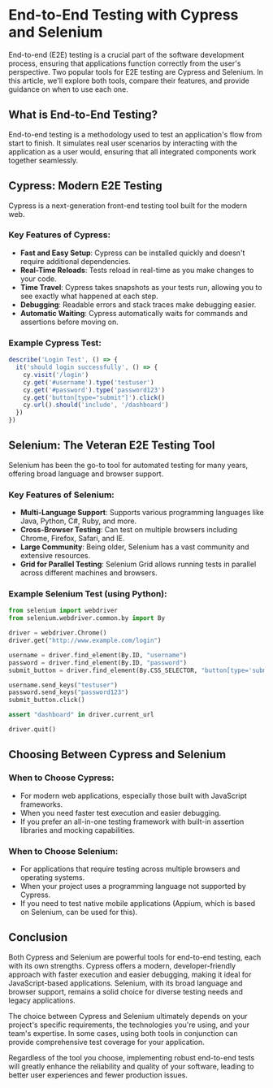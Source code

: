 # End-to-End Testing with Cypress and Selenium

End-to-end (E2E) testing is a crucial part of the software development process, ensuring that applications function correctly from the user's perspective. Two popular tools for E2E testing are Cypress and Selenium. In this article, we'll explore both tools, compare their features, and provide guidance on when to use each one.

## What is End-to-End Testing?

End-to-end testing is a methodology used to test an application's flow from start to finish. It simulates real user scenarios by interacting with the application as a user would, ensuring that all integrated components work together seamlessly.

## Cypress: Modern E2E Testing

Cypress is a next-generation front-end testing tool built for the modern web.

### Key Features of Cypress:
- **Fast and Easy Setup**: Cypress can be installed quickly and doesn't require additional dependencies.
- **Real-Time Reloads**: Tests reload in real-time as you make changes to your code.
- **Time Travel**: Cypress takes snapshots as your tests run, allowing you to see exactly what happened at each step.
- **Debugging**: Readable errors and stack traces make debugging easier.
- **Automatic Waiting**: Cypress automatically waits for commands and assertions before moving on.

### Example Cypress Test:

```javascript
describe('Login Test', () => {
  it('should login successfully', () => {
    cy.visit('/login')
    cy.get('#username').type('testuser')
    cy.get('#password').type('password123')
    cy.get('button[type="submit"]').click()
    cy.url().should('include', '/dashboard')
  })
})
```

## Selenium: The Veteran E2E Testing Tool

Selenium has been the go-to tool for automated testing for many years, offering broad language and browser support.

### Key Features of Selenium:
- **Multi-Language Support**: Supports various programming languages like Java, Python, C#, Ruby, and more.
- **Cross-Browser Testing**: Can test on multiple browsers including Chrome, Firefox, Safari, and IE.
- **Large Community**: Being older, Selenium has a vast community and extensive resources.
- **Grid for Parallel Testing**: Selenium Grid allows running tests in parallel across different machines and browsers.

### Example Selenium Test (using Python):

```python
from selenium import webdriver
from selenium.webdriver.common.by import By

driver = webdriver.Chrome()
driver.get("http://www.example.com/login")

username = driver.find_element(By.ID, "username")
password = driver.find_element(By.ID, "password")
submit_button = driver.find_element(By.CSS_SELECTOR, "button[type='submit']")

username.send_keys("testuser")
password.send_keys("password123")
submit_button.click()

assert "dashboard" in driver.current_url

driver.quit()
```

## Choosing Between Cypress and Selenium

### When to Choose Cypress:
- For modern web applications, especially those built with JavaScript frameworks.
- When you need faster test execution and easier debugging.
- If you prefer an all-in-one testing framework with built-in assertion libraries and mocking capabilities.

### When to Choose Selenium:
- For applications that require testing across multiple browsers and operating systems.
- When your project uses a programming language not supported by Cypress.
- If you need to test native mobile applications (Appium, which is based on Selenium, can be used for this).

## Conclusion

Both Cypress and Selenium are powerful tools for end-to-end testing, each with its own strengths. Cypress offers a modern, developer-friendly approach with faster execution and easier debugging, making it ideal for JavaScript-based applications. Selenium, with its broad language and browser support, remains a solid choice for diverse testing needs and legacy applications.

The choice between Cypress and Selenium ultimately depends on your project's specific requirements, the technologies you're using, and your team's expertise. In some cases, using both tools in conjunction can provide comprehensive test coverage for your application.

Regardless of the tool you choose, implementing robust end-to-end tests will greatly enhance the reliability and quality of your software, leading to better user experiences and fewer production issues.
